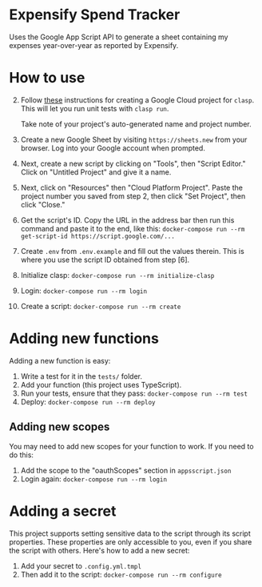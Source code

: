 # Expensify Spend Tracker

Uses the Google App Script API to generate a sheet containing my expenses year-over-year
as reported by Expensify.

# How to use

2. Follow [these](https://github.com/google/clasp/blob/master/docs/run.md) instructions for
   creating a Google Cloud project for `clasp`. This will let you run unit tests with
   `clasp run`.

   Take note of your project's auto-generated name and project number.
3. Create a new Google Sheet by visiting `https://sheets.new` from your browser.
   Log into your Google account when prompted.
4. Next, create a new script by clicking on "Tools", then "Script Editor." Click on
   "Untitled Project" and give it a name.
5. Next, click on "Resources" then "Cloud Platform Project". Paste the project number
   you saved from step 2, then click "Set Project", then click "Close."
6. Get the script's ID. Copy the URL in the address bar then run this command and paste it
   to the end, like this: `docker-compose run --rm get-script-id https://script.google.com/...`
7. Create `.env` from `.env.example` and fill out the values therein. This is where
   you use the script ID obtained from step [6].
8. Initialize clasp: `docker-compose run --rm initialize-clasp`
9. Login: `docker-compose run --rm login`
10. Create a script: `docker-compose run --rm create`

# Adding new functions

Adding a new function is easy:

1. Write a test for it in the `tests/` folder.
2. Add your function (this project uses TypeScript).
3. Run your tests, ensure that they pass: `docker-compose run --rm test`
4. Deploy: `docker-compose run --rm deploy`

## Adding new scopes

You may need to add new scopes for your function to work. If you need to do this:

1. Add the scope to the "oauthScopes" section in `appsscript.json`
2. Login again: `docker-compose run --rm login`

# Adding a secret

This project supports setting sensitive data to the script through its script properties.
These properties are only accessible to you, even if you share the script with others.
Here's how to add a new secret:

1. Add your secret to `.config.yml.tmpl`
2. Then add it to the script: `docker-compose run --rm configure`
